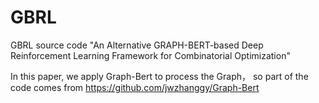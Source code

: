# GBRL
GBRL source code
"An Alternative GRAPH-BERT-based Deep Reinforcement Learning Framework for Combinatorial Optimization"

In this paper, we apply Graph-Bert to process the Graph， so part of the code comes from https://github.com/jwzhanggy/Graph-Bert
